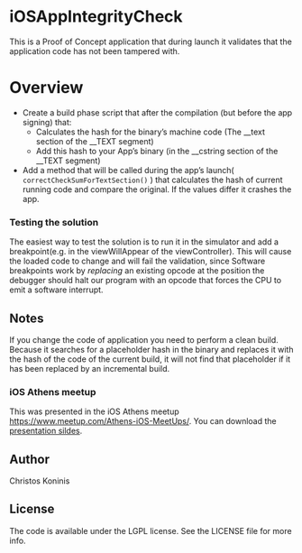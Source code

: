 
# iOSAppIntegrityCheck


This is a Proof of Concept application that during launch it validates that the application code has not been tampered with.

# Overview


* Create a build phase script that after the compilation (but before the app signing) that:
	* Calculates the hash for the binary’s machine code (The __text section  of the __TEXT segment)
	* Add this hash to your App’s binary (in the __cstring section of the __TEXT segment)
* Add a method that will be called during the app’s launch( `correctCheckSumForTextSection()` ) that calculates the hash of current running code and compare the original. If the values differ it crashes the app.

### Testing the solution

The easiest way to test the solution is to run it in the simulator and add a breakpoint(e.g. in the viewWillAppear of the viewController). This will cause the loaded code to change and will fail the validation, since Software breakpoints work by *replacing* an existing opcode at the position the debugger should halt our program with an opcode that forces the CPU to emit a software interrupt.

## Notes
If you change the code of application you need to perform a clean build. Because it searches for a placeholder hash in the binary and replaces it with the hash of the code of the current build, it will not find that placeholder if it has been replaced by an incremental build.

### iOS Athens meetup
This was presented in the iOS Athens meetup https://www.meetup.com/Athens-iOS-MeetUps/.
You can download the [presentation sildes](ios_app_integrity.pdf).

## Author

Christos Koninis

## License

The code is available under the LGPL license. See the LICENSE file for more info.